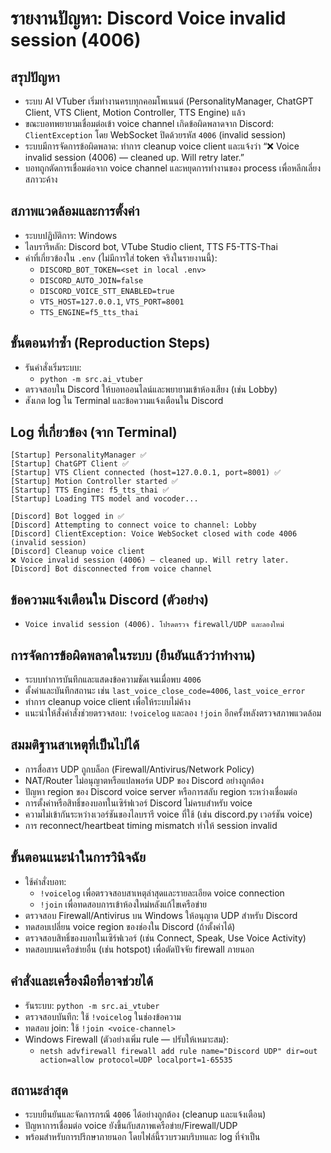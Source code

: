# รายงานปัญหา: Discord Voice invalid session (4006)

## สรุปปัญหา
- ระบบ AI VTuber เริ่มทำงานครบทุกคอมโพเนนต์ (PersonalityManager, ChatGPT Client, VTS Client, Motion Controller, TTS Engine) แล้ว
- ขณะบอทพยายามเชื่อมต่อเข้า voice channel เกิดข้อผิดพลาดจาก Discord: `ClientException` โดย WebSocket ปิดด้วยรหัส `4006` (invalid session)
- ระบบมีการจัดการข้อผิดพลาด: ทำการ cleanup voice client และแจ้งว่า “❌ Voice invalid session (4006) — cleaned up. Will retry later.”
- บอทถูกตัดการเชื่อมต่อจาก voice channel และหยุดการทำงานของ process เพื่อหลีกเลี่ยงสภาวะค้าง

## สภาพแวดล้อมและการตั้งค่า
- ระบบปฏิบัติการ: Windows
- ไลบรารีหลัก: Discord bot, VTube Studio client, TTS F5-TTS-Thai
- ค่าที่เกี่ยวข้องใน `.env` (ไม่มีการใส่ token จริงในรายงานนี้):
  - `DISCORD_BOT_TOKEN=<set in local .env>`
  - `DISCORD_AUTO_JOIN=false`
  - `DISCORD_VOICE_STT_ENABLED=true`
  - `VTS_HOST=127.0.0.1`, `VTS_PORT=8001`
  - `TTS_ENGINE=f5_tts_thai`

## ขั้นตอนทำซ้ำ (Reproduction Steps)
- รันคำสั่งเริ่มระบบ:
  - `python -m src.ai_vtuber`
- ตรวจสอบใน Discord ให้บอทออนไลน์และพยายามเข้าห้องเสียง (เช่น Lobby)
- สังเกต log ใน Terminal และข้อความแจ้งเตือนใน Discord

## Log ที่เกี่ยวข้อง (จาก Terminal)
```
[Startup] PersonalityManager ✅
[Startup] ChatGPT Client ✅
[Startup] VTS Client connected (host=127.0.0.1, port=8001) ✅
[Startup] Motion Controller started ✅
[Startup] TTS Engine: f5_tts_thai ✅
[Startup] Loading TTS model and vocoder...

[Discord] Bot logged in ✅
[Discord] Attempting to connect voice to channel: Lobby
[Discord] ClientException: Voice WebSocket closed with code 4006 (invalid session)
[Discord] Cleanup voice client
❌ Voice invalid session (4006) — cleaned up. Will retry later.
[Discord] Bot disconnected from voice channel
```

## ข้อความแจ้งเตือนใน Discord (ตัวอย่าง)
- `Voice invalid session (4006). โปรดตรวจ firewall/UDP และลองใหม่`

## การจัดการข้อผิดพลาดในระบบ (ยืนยันแล้วว่าทำงาน)
- ระบบทำการบันทึกและแสดงข้อความชัดเจนเมื่อพบ `4006`
- ตั้งค่าและบันทึกสถานะ เช่น `last_voice_close_code=4006`, `last_voice_error`
- ทำการ cleanup voice client เพื่อให้ระบบไม่ค้าง
- แนะนำให้สั่งคำสั่งช่วยตรวจสอบ: `!voicelog` และลอง `!join` อีกครั้งหลังตรวจสภาพแวดล้อม

## สมมติฐานสาเหตุที่เป็นไปได้
- การสื่อสาร UDP ถูกบล็อก (Firewall/Antivirus/Network Policy)
- NAT/Router ไม่อนุญาตหรือแปลพอร์ต UDP ของ Discord อย่างถูกต้อง
- ปัญหา region ของ Discord voice server หรือการสลับ region ระหว่างเชื่อมต่อ
- การตั้งค่าหรือสิทธิ์ของบอทในเซิร์ฟเวอร์ Discord ไม่ครบสำหรับ voice
- ความไม่เข้ากันระหว่างเวอร์ชันของไลบรารี voice ที่ใช้ (เช่น discord.py เวอร์ชัน voice)
- การ reconnect/heartbeat timing mismatch ทำให้ session invalid

## ขั้นตอนแนะนำในการวินิจฉัย
- ใช้คำสั่งบอท:
  - `!voicelog` เพื่อตรวจสอบสาเหตุล่าสุดและรายละเอียด voice connection
  - `!join` เพื่อทดสอบการเข้าห้องใหม่หลังแก้ไขเครือข่าย
- ตรวจสอบ Firewall/Antivirus บน Windows ให้อนุญาต UDP สำหรับ Discord
- ทดสอบเปลี่ยน voice region ของช่องใน Discord (ถ้าตั้งค่าได้)
- ตรวจสอบสิทธิ์ของบอทในเซิร์ฟเวอร์ (เช่น Connect, Speak, Use Voice Activity)
- ทดสอบบนเครือข่ายอื่น (เช่น hotspot) เพื่อตัดปัจจัย firewall ภายนอก

## คำสั่งและเครื่องมือที่อาจช่วยได้
- รันระบบ: `python -m src.ai_vtuber`
- ตรวจสอบบันทึก: ใช้ `!voicelog` ในช่องข้อความ
- ทดสอบ join: ใช้ `!join <voice-channel>`
- Windows Firewall (ตัวอย่างเพิ่ม rule — ปรับให้เหมาะสม):
  - `netsh advfirewall firewall add rule name="Discord UDP" dir=out action=allow protocol=UDP localport=1-65535`

## สถานะล่าสุด
- ระบบยืนยันและจัดการกรณี `4006` ได้อย่างถูกต้อง (cleanup และแจ้งเตือน)
- ปัญหาการเชื่อมต่อ voice ยังขึ้นกับสภาพเครือข่าย/Firewall/UDP
- พร้อมสำหรับการปรึกษาภายนอก โดยไฟล์นี้รวบรวมบริบทและ log ที่จำเป็น